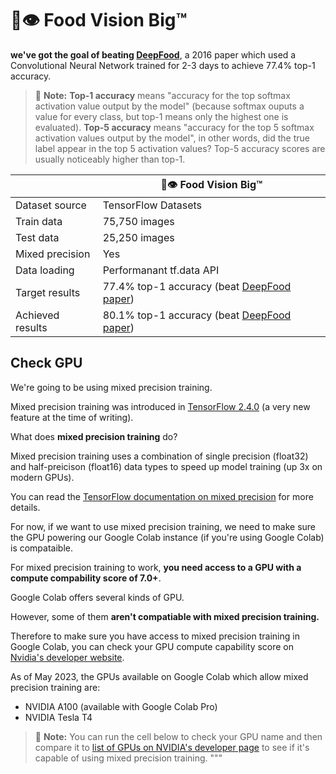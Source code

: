 




# 🍔👁 Food Vision Big™



 **we've got the goal of beating [DeepFood](https://www.researchgate.net/publication/304163308_DeepFood_Deep_Learning-Based_Food_Image_Recognition_for_Computer-Aided_Dietary_Assessment)**, a 2016 paper which used a Convolutional Neural Network trained for 2-3 days to achieve 77.4% top-1 accuracy.

> 🔑 **Note:** **Top-1 accuracy** means "accuracy for the top softmax activation value output by the model" (because softmax ouputs a value for every class, but top-1 means only the highest one is evaluated). **Top-5 accuracy** means "accuracy for the top 5 softmax activation values output by the model", in other words, did the true label appear in the top 5 activation values? Top-5 accuracy scores are usually noticeably higher than top-1.

|  | 🍔👁 Food Vision Big™ 
|-----|-----|
| Dataset source | TensorFlow Datasets | 
| Train data | 75,750 images | 
| Test data | 25,250 images | 
| Mixed precision | Yes | 
| Data loading | Performanant tf.data API | 
| Target results | 77.4% top-1 accuracy (beat [DeepFood paper](https://arxiv.org/abs/1606.05675)) | 
| Achieved results | 80.1% top-1 accuracy (beat [DeepFood paper](https://arxiv.org/abs/1606.05675)) | 






## Check GPU


We're going to be using mixed precision training.

Mixed precision training was introduced in [TensorFlow 2.4.0](https://blog.tensorflow.org/2020/12/whats-new-in-tensorflow-24.html) (a very new feature at the time of writing).

What does **mixed precision training** do?

Mixed precision training uses a combination of single precision (float32) and half-preicison (float16) data types to speed up model training (up 3x on modern GPUs).

You can read the [TensorFlow documentation on mixed precision](https://www.tensorflow.org/guide/mixed_precision) for more details.

For now, if we want to use mixed precision training, we need to make sure the GPU powering our Google Colab instance (if you're using Google Colab) is compataible.

For mixed precision training to work, **you need access to a GPU with a compute compability score of 7.0+**.

Google Colab offers several kinds of GPU.

However, some of them **aren't compatiable with mixed precision training.**

Therefore to make sure you have access to mixed precision training in Google Colab, you can check your GPU compute capability score on [Nvidia's developer website](https://developer.nvidia.com/cuda-gpus#compute).

As of May 2023, the GPUs available on Google Colab which allow mixed precision training are:
* NVIDIA A100 (available with Google Colab Pro)
* NVIDIA Tesla T4

> 🔑 **Note:** You can run the cell below to check your GPU name and then compare it to [list of GPUs on NVIDIA's developer page](https://developer.nvidia.com/cuda-gpus#compute) to see if it's capable of using mixed precision training.
"""
